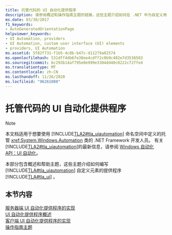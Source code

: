 ```yaml
---
title: 托管代码的 UI 自动化提供程序
description: 请参阅概述和操作指南主题的链接，这些主题介绍如何在 .NET 中为自定义用户界面 (UI) 元素编写 Microsoft UI 自动化提供程序。
ms.date: 03/30/2017
f1_keywords:
- AutoGeneratedOrientationPage
helpviewer_keywords:
- UI Automation, providers
- UI Automation, custom user interface (UI) elements
- providers, UI Automation
ms.assetid: 5f82f731-f1b5-4c8b-b47c-d11279a02574
ms.openlocfilehash: 531dff4db6fe30ee4cdff2c0b9c482e7d3536583
ms.sourcegitcommit: bc293b14af795e0e999e3304dd40c0222cf2ffe4
ms.translationtype: MT
ms.contentlocale: zh-CN
ms.lasthandoff: 11/26/2020
ms.locfileid: "96261080"
---
```

# <a name="ui-automation-providers-for-managed-code"></a>托管代码的 UI 自动化提供程序

> [!NOTE]
> 本文档适用于想要使用 [!INCLUDE[TLA2#tla_uiautomation](../../../includes/tla2sharptla-uiautomation-md.md)] 命名空间中定义的托管 <xref:System.Windows.Automation> 类的 .NET Framework 开发人员。 有关 [!INCLUDE[TLA2#tla_uiautomation](../../../includes/tla2sharptla-uiautomation-md.md)]的最新信息，请参阅 [Windows 自动化 API：UI 自动化](/windows/win32/winauto/entry-uiauto-win32)。  
  
 本部分包含概述和帮助主题，这些主题介绍如何编写 [!INCLUDE[TLA#tla_uiautomation](../../../includes/tlasharptla-uiautomation-md.md)] 自定义元素的提供程序 [!INCLUDE[TLA#tla_ui](../../../includes/tlasharptla-ui-md.md)] 。  
  
## <a name="in-this-section"></a>本节内容  

 [服务器端 UI 自动化提供程序的实现](server-side-ui-automation-provider-implementation.md)  
 [UI 自动化提供程序概述](ui-automation-providers-overview.md)  
 [客户端 UI 自动化提供程序的实现](client-side-ui-automation-provider-implementation.md)  
 [操作指南主题](ui-automation-providers-for-managed-code-how-to-topics.md)
